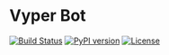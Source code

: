 # Vyper Bot

[![Build Status](https://travis-ci.com/CrispyBacon1999/vyper.svg?branch=master)](https://travis-ci.com/CrispyBacon1999/vyper)
[![PyPI version](https://badge.fury.io/py/vyper-bot.svg)](https://badge.fury.io/py/vyper-bot)
[![License](https://img.shields.io/github/license/:user/:repo.svg)](#)
